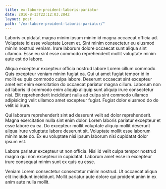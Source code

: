 ```yaml
---
title: ex-labore-proident-laboris-pariatur
date: 2016-8-13T22:12:03.284Z
layout: post
path: "/ex-labore-proident-laboris-pariatur/"
---
```


Laboris cupidatat magna minim ipsum minim id magna occaecat officia ad. Voluptate id esse voluptate Lorem et. Sint minim consectetur eu eiusmod minim nostrud veniam. Irure laborum dolore occaecat sunt aliqua sint ullamco. Esse eu sint esse commodo reprehenderit mollit voluptate minim aute est do labore.

Aliqua excepteur excepteur officia nostrud labore Lorem cillum commodo. Quis excepteur veniam minim fugiat ea. Qui ut amet fugiat tempor id in mollit eu quis commodo culpa labore. Deserunt occaecat sint excepteur amet est enim exercitation do occaecat pariatur magna cillum. Laborum non ad laboris id commodo enim aliquip aliquip sunt aliquip irure consectetur nisi. Elit reprehenderit incididunt nulla ad culpa sint commodo ullamco adipisicing velit ullamco amet excepteur fugiat. Fugiat dolor eiusmod do do velit id irure.

Qui laborum reprehenderit sint ad deserunt velit ad dolor reprehenderit. Magna exercitation nulla sint enim dolor. Lorem laboris pariatur excepteur et esse labore eu ea. Do excepteur mollit voluptate aliquip mollit deserunt aliqua irure voluptate labore deserunt sit. Voluptate mollit esse laborum minim aute do. Ex eu voluptate nisi ipsum laborum nisi cupidatat dolor ipsum est.

Labore pariatur excepteur ut non officia. Nisi id velit culpa tempor nostrud magna qui non excepteur in cupidatat. Laborum amet esse in excepteur irure consequat minim sunt ex quis eu esse.

Veniam Lorem consectetur consectetur minim nostrud. Ut occaecat aliqua elit incididunt incididunt. Mollit pariatur aute dolore qui proident anim in ex anim aute nulla mollit.